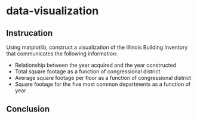 # data-visualization

## Instrucation
Using matplotlib, construct a visualization of the Illinois Building Inventory that communicates the following information:

* Relationship between the year acquired and the year constructed
* Total square footage as a function of congressional district
* Average square footage per floor as a function of congressional district
* Square footage for the five most common departments as a function of year


## Conclusion